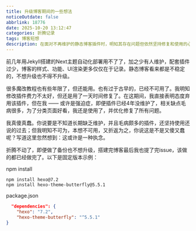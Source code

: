 ```yaml
---
title: 升级博客期间的一些想法
noticeOutdate: false
abbrlink: 18776
date: 2025-10-20 13:12:47
categories: 折腾记录
tags: 博客短想
description: 在面对不再维护的静态博客插件时，明知其存在问题但依然坚持修复和使用的心路历程，对折腾与执念的自我反思。
---
```


前几年用Jekyll搭建的Next主题自动化部署用不了了，加之少有人维护，配套插件过少，博客的样式、功能、UI渲染更多仅仅在于记录。静态博客看来都是不稳定的，不想升级也不得不升级。

很多魔改教程也有些年限了，但还能用。也有过于古早的，已经不可用了。我明知修改插件费力不太好，但还是用了一天时间修复了。在这期间，我直接表明态度弃用该插件，但在我 —— 或许是强迫症，即便插件已经4年没维护了，相关缺点毛病很多，为了分类页面好看，我还是使用了，并优化修复了所有问题。

我真傻真蠢。你说要是不知道长期缺乏维护，并且毛病颇多的插件，还坚持使用还说的过去；但我明知不可为，本想不可用，又折返为之，你说这是不是又傻又蠢呢？写道这里忽然想到：这或许是一种执念。

折腾不动了，即便做了备份也不想升级，搭建完博客最后我也提了完issue，该做的都已经做完了。以下是固定版本示例：


npm install

```shell
npm install hexo@7.2
npm install hexo-theme-butterfly@5.5.1
```

package.json

```json
  "dependencies": {
    "hexo": "7.2",
    "hexo-theme-butterfly": "^5.5.1"
}
```


